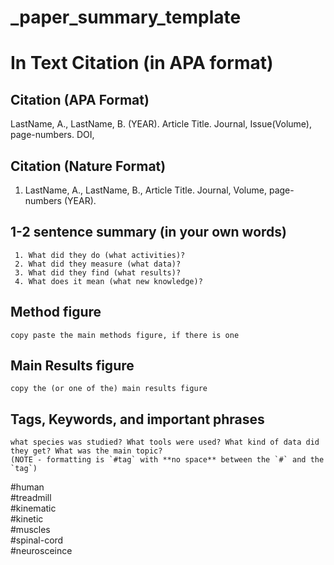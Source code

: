 # _paper_summary_template

# In Text Citation (in APA format)

## Citation  (APA Format)

LastName, A., LastName, B. (YEAR). Article Title. Journal, Issue(Volume), page-numbers. DOI,


## Citation  (Nature Format)

1. LastName, A., LastName, B., Article Title. Journal, Volume, page-numbers (YEAR).


## 1-2 sentence summary (in your own words)
```
 1. What did they do (what activities)? 
 2. What did they measure (what data)?
 3. What did they find (what results)?
 4. What does it mean (what new knowledge)?
``` 

## Method figure

```
copy paste the main methods figure, if there is one
```

## Main Results figure

```
copy the (or one of the) main results figure
```

## Tags,  Keywords, and important phrases
```
what species was studied? What tools were used? What kind of data did they get? What was the main topic?
(NOTE - formatting is `#tag` with **no space** between the `#` and the `tag`)
```

#human   
#treadmill  
#kinematic  
#kinetic  
#muscles  
#spinal-cord  
#neurosceince  
